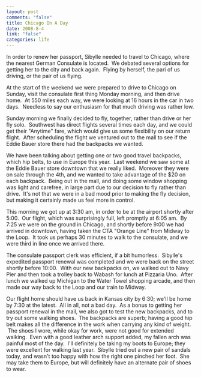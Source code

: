 ```yaml
--- 
layout: post
comments: "false"
title: Chicago In A Day
date: 2008-8-4
link: "false"
categories: life
---
```

In order to renew her passport, Sibylle needed to travel to Chicago, where the nearest German Consulate is located.  We debated several options for getting her to the city and back again.  Flying by herself, the pari of us driving, or the pair of us flying.  

At the start of the weekend we were prepared to drive to Chicago on Sunday, visit the consulate first thing Monday morning, and then drive home.  At 550 miles each way, we were looking at 16 hours in the car in two days.  Needless to say our enthusiasm for that much driving was rather low.

Sunday morning we finally decided to fly, together, rather than drive or her fly solo.  Southwest has direct flights several times each day, and we could get their "Anytime" fare, which would give us some flexibility on our return flight.  After scheduling the flight we ventured out to the mall to see if the Eddie Bauer store there had the backpacks we wanted.  

We have been talking about getting one or two good travel backpacks, which hip belts, to use in Europe this year.  Last weekend we saw some at the Eddie Bauer store downtown that we really liked.  Moreover they were on sale through the 4th, and we wanted to take advantage of the $20 on each backpack.  Being out in the mall, and doing some window shopping was light and carefree, in large part due to our decision to fly rather than drive.  It's not that we were in a bad mood prior to making the fly decision, but making it certainly made us feel more in control.

This morning we got up at 3:30 am, in order to be at the airport shortly after 5:00.  Our flight, which was surprisingly full, left promptly at 6:05 am.  By 7:25 we were on the ground in Chicago, and shortly before 9:00 we had arrived in downtown, having taken the CTA "Orange Line" from Midway to the Loop.  It took us perhaps 30 minutes to walk to the consulate, and we were third in line once we arrived there.

The consulate passport clerk was efficient, if a bit humorless.  Sibylle's expedited passport renewal was completed and we were back on the street shortly before 10:00.  With our new backpacks on, we walked out to Navy Pier and then took a trolley back to Wabash for lunch at Pizzaria Uno.  After lunch we walked up Michigan to the Water Towel shopping arcade, and then made our way back to the Loop and our train to Midway.

Our flight home should have us back in Kansas city by 6:30; we'll be home by 7:30 at the latest.  All in all, not a bad day.  As a bonus to getting her passport renewal in the mail, we also got to test the new backpacks, and to try out some walking shoes.  The backpacks are superb; having a good hip belt makes all the difference in the work when carrying any kind of weight.  The shoes I wore, while okay for work, were not good for extended walking.  Even with a good leather arch support added, my fallen arch was painful most of the day.  I'll definitely be taking my boots to Europe; they were excellent for walking last year.  Sibylle tried out a new pair of sandals today, and wasn't too happy with how the right one pinched her foot.  She may take them to Europe, but will definitely have an alternate pair of shoes to wear.
